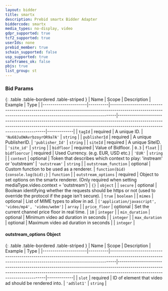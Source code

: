 ```yaml
---
layout: bidder
title: smartx
description: Prebid smartx Bidder Adapter
biddercode: smartx
media_types: no-display, video
gdpr_supported: true
tcf2_supported: true
userIds: none
prebid_member: true
schain_supported: false
usp_supported: true
safeframes_ok: false
pbjs: true
list_group: st
---
```


### Bid Params

{: .table .table-bordered .table-striped }
| Name                 | Scope    | Description                                                                                                                                                   | Example                                                                                                                                                                                              | Type        |
|----------------------|----------|---------------------------------------------------------------------------------------------------------------------------------------------------------------|------------------------------------------------------------------------------------------------------------------------------------------------------------------------------------------------------|-------------|
| `tagId`              | required | A unique ID.                                                                                                                                                      | `'Nu68JuOWAvrbzoyrOR9a7A'`                                                                                                                                                                            | `string`    |
| `publisherId`        | required | A unique PublisherID.                                                                                                                                             | `'publisher_Id'`                                                                                                                                                                                      | `string`    |
| `siteId`             | required | A unique SiteID.                                                                                                                                                  | `'site_id'`                                                                                                                                                                                           | `string`    |
| `bidfloor`           | required | Value of Bidfloor.                                                                                                                                                |                              `0.3`                                                                                                                                                                                                 | `float`     |
| `bidfloorcur`        | required | Used Currency. (e.g. EUR, USD etc.)                                                                                                                               | `'EUR'`                                                                                                                                                                                               | `string`    |
| `context`            | optional | Token that describes which context to play: 'instream' or 'outstream'                                                                                             | `'outstream'`                                                                                                                                                                                         | `string`    |
| `outstream_function` | optional | Custom function to be used as a renderer.                                                                                                                         |                         `function(bid){console.log(bid);}`                                                                                                                                                                    | `function`  |
| `outstream_options`  | required | Object to set options on the smartx renderer. (Only required when setting mediaType.video.context = 'outstream')                                                  |                                `{}`                                                                                                                                                                                                  | `object`    |
| `secure`             | optional | Boolean identifying whether the requests should be https or not (used to override the protocol if the page isn't secure).                                         | `true`                                                                                                                                                                                                | `boolean`   |
| `mimes`              | optional | List of MIME types to allow in ad.                                                                                                                                |                                `['application/javascript', 'video/mp4', 'video/webm']`                                                                                                                                               | `array`     |
| `price_floor`        | optional | Set the current channel price floor in real time.                                                                                                                 | `10`                                                                                                                                                                                                  | `integer`   |
| `min_duration`       | optional | Minimum video ad duration in seconds                                                                                    |                                                                                                                                                                                                     | `integer`   |
| `max_duration`       | optional | Maximum video ad duration in seconds                                                                                                                            |                                                                                                                                                                                                     | `integer`   |

<a name="smartx-outstream-options-object" />

#### outstream_options Object

{: .table .table-bordered .table-striped }
| Name                 | Scope    | Description                                                                                                                                                   | Example                                                                                                                                                                                              | Type        |
|----------------------|----------|---------------------------------------------------------------------------------------------------------------------------------------------------------------|------------------------------------------------------------------------------------------------------------------------------------------------------------------------------------------------------|-------------|
| `slot`                  | required | ID of element that video ad should be rendered into.        | `'adSlot1'` | `string`  |

